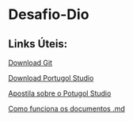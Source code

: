 <!---
# Desafio-Dio
Desafio Dio - A Calculadora
--->
# Desafio-Dio

## Links Úteis:

[Download Git](https://git-scm.com/downloads)

[Download Portugol Studio](http://lite.acad.univali.br/portugol/)

[Apostila sobre o Potugol Studio](https://docs.google.com/viewer?a=v&pid=sites&srcid=ZGVmYXVsdGRvbWFpbnxtYXR1eGlmYmF8Z3g6MTA1OGY2M2Y5YzFiOWQyMA)

[Como funciona os documentos .md](https://www.markdownguide.org/basic-syntax)

